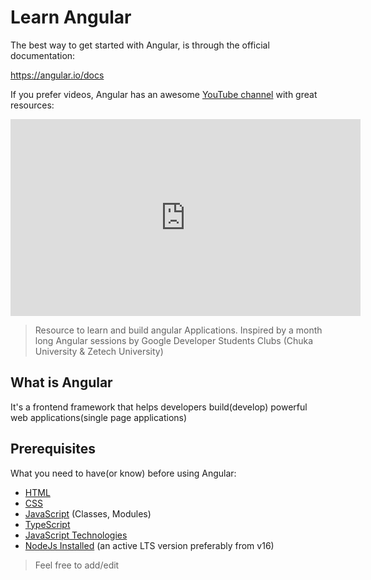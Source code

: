 # Learn Angular

The best way to get started with Angular, is through the official documentation:

https://angular.io/docs

If you prefer videos, Angular has an awesome [YouTube channel](https://youtube.com/playlist?list=PL1w1q3fL4pmj9k1FrJ3Pe91EPub2_h4jF) with great resources:

<iframe width="560" height="315" src="https://www.youtube.com/embed/videoseries?list=PL1w1q3fL4pmj9k1FrJ3Pe91EPub2_h4jF" title="YouTube video player" frameborder="0" allow="accelerometer; autoplay; clipboard-write; encrypted-media; gyroscope; picture-in-picture; web-share" allowfullscreen></iframe>

>Resource to learn and build angular Applications. Inspired by a month long Angular sessions by Google Developer Students Clubs (Chuka University & Zetech University)

## What is Angular

It's a frontend framework that helps developers build(develop) powerful web applications(single page applications)

## Prerequisites

What you need to have(or know) before using Angular:

- [HTML](https://developer.mozilla.org/en-US/docs/Learn/HTML/Introduction_to_HTML)
- [CSS](https://developer.mozilla.org/en-US/docs/Learn/CSS/First_steps)
- [JavaScript](https://developer.mozilla.org/en-US/docs/Web/JavaScript/Language_overview) (Classes, Modules)
- [TypeScript](https://www.typescriptlang.org/)
- [JavaScript Technologies](https://developer.mozilla.org/en-US/docs/Web/JavaScript/JavaScript_technologies_overview)
- [NodeJs Installed](https://nodejs.org/) (an active LTS version preferably from v16)

>Feel free to add/edit



